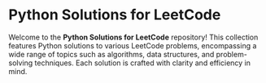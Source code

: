 # Python Solutions for LeetCode

Welcome to the **Python Solutions for LeetCode** repository! This collection features Python solutions to various LeetCode problems, encompassing a wide range of topics such as algorithms, data structures, and problem-solving techniques. Each solution is crafted with clarity and efficiency in mind.
